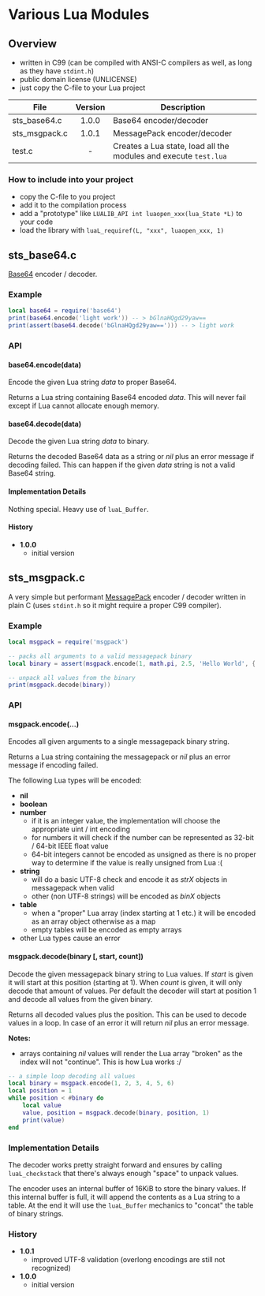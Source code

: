 # Various Lua Modules

## Overview
- written in C99 (can be compiled with ANSI-C compilers as well, as long as they have ```stdint.h```)
- public domain license (UNLICENSE)
- just copy the C-file to your Lua project


| File | Version | Description |
| --- | :---: | --- |
| sts_base64.c | 1.0.0 | Base64 encoder/decoder |
| sts_msgpack.c | 1.0.1 | MessagePack encoder/decoder |
| test.c | - | Creates a Lua state, load all the modules and execute ```test.lua``` |


### How to include into your project
- copy the C-file to you project
- add it to the compilation process
- add a "prototype" like ```LUALIB_API int luaopen_xxx(lua_State *L)``` to your code
- load the library with ```luaL_requiref(L, "xxx", luaopen_xxx, 1)```


## sts_base64.c
[Base64](https://en.wikipedia.org/wiki/Base64) encoder / decoder.

### Example
```lua
local base64 = require('base64')
print(base64.encode('light work')) -- > bGlnaHQgd29yaw==
print(assert(base64.decode('bGlnaHQgd29yaw=='))) -- > light work
```

### API

#### base64.encode(data)
Encode the given Lua string *data* to proper Base64.

Returns a Lua string containing Base64 encoded *data*. This will never fail except if Lua cannot allocate enough memory.

#### base64.decode(data)
Decode the given Lua string *data* to binary.

Returns the decoded Base64 data as a string or *nil* plus an error message if decoding failed. This can happen if the given *data* string is not a valid Base64 string.

#### Implementation Details
Nothing special. Heavy use of ```luaL_Buffer```.


#### History
- **1.0.0**
    - initial version


## sts_msgpack.c
A very simple but performant [MessagePack](https://msgpack.org) encoder / decoder written in plain C (uses ```stdint.h``` so it might require a proper C99 compiler).

### Example
```lua
local msgpack = require('msgpack')

-- packs all arguments to a valid messagepack binary
local binary = assert(msgpack.encode(1, math.pi, 2.5, 'Hello World', { 1, 2, 3 }, { foo = 'bar', bar = 'foo'}))

-- unpack all values from the binary
print(msgpack.decode(binary))
```

### API

#### msgpack.encode(...)
Encodes all given arguments to a single messagepack binary string.

Returns a Lua string containing the messagepack or *nil* plus an error message if encoding failed.

The following Lua types will be encoded:
- **nil**
- **boolean**
- **number**
    - if it is an integer value, the implementation will choose the appropriate uint / int encoding
    - for numbers it will check if the number can be represented as 32-bit / 64-bit IEEE float value
    - 64-bit integers cannot be encoded as unsigned as there is no proper way to determine if the value is really unsigned from Lua :(
- **string**
    - will do a basic UTF-8 check and encode it as *strX* objects in messagepack when valid
    - other (non UTF-8 strings) will be encoded as *binX* objects
- **table**
    - when a "proper" Lua array (index starting at 1 etc.) it will be encoded as an array object otherwise as a map
    - empty tables will be encoded as empty arrays
- other Lua types cause an error

#### msgpack.decode(binary [, start, count])
Decode the given messagepack binary string to Lua values. If *start* is given it will start at this position (starting at 1). When *count* is given, it will only decode that amount of values. Per default the decoder will start at position 1 and decode all values from the given binary.

Returns all decoded values plus the position. This can be used to decode values in a loop. In case of an error it will return *nil* plus an error message.

**Notes:**
- arrays containing *nil* values will render the Lua array "broken" as the index will not "continue". This is how Lua works :/

```lua
-- a simple loop decoding all values
local binary = msgpack.encode(1, 2, 3, 4, 5, 6)
local position = 1
while position < #binary do
    local value
    value, position = msgpack.decode(binary, position, 1)
    print(value)
end
```

### Implementation Details
The decoder works pretty straight forward and ensures by calling ```luaL_checkstack``` that there's always enough "space" to unpack values.

The encoder uses an internal buffer of 16KiB to store the binary values. If this internal buffer is full, it will append the contents as a Lua string to a table. At the end it will use the ```luaL_Buffer``` mechanics to "concat" the table of binary strings.

### History
- **1.0.1**
    - improved UTF-8 validation (overlong encodings are still not recognized)
- **1.0.0**
    - initial version
